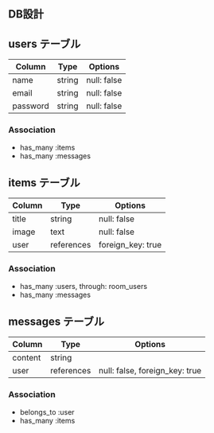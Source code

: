## DB設計

## users テーブル

| Column   | Type   | Options     |
| -------- | ------ | ----------- |
| name     | string | null: false |
| email    | string | null: false |
| password | string | null: false |

### Association

- has_many :items
- has_many :messages

## items テーブル

| Column                              | Type       | Options           |
|-------------------------------------|------------|-------------------|
| title                               | string     | null: false       |
| image                               | text       | null: false       |
| user                                | references | foreign_key: true |

### Association

- has_many :users, through: room_users
- has_many :messages

## messages テーブル

| Column  | Type       | Options                        |
| ------- | ---------- | ------------------------------ |
| content | string     |                                |
| user    | references | null: false, foreign_key: true |

### Association

- belongs_to :user
- has_many :items